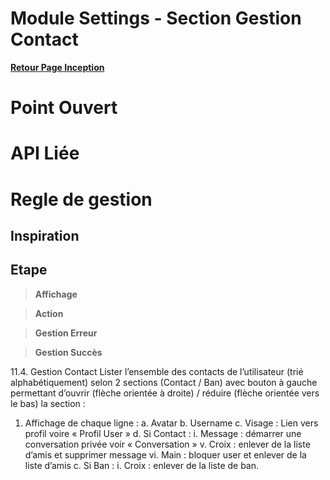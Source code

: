 # Module Settings - Section Gestion Contact

**[Retour Page Inception](./00_Page_Inception.md)**

# Point Ouvert

# API Liée

# Regle de gestion

## Inspiration

## Etape

> **Affichage**

> **Action**

> **Gestion Erreur**

> **Gestion Succès**

11.4.	Gestion Contact
Lister l’ensemble des contacts de l’utilisateur (trié alphabétiquement) selon 2 sections (Contact / Ban) avec bouton à gauche permettant d’ouvrir (flèche orientée à droite) / réduire (flèche orientée vers le bas) la section :
1.	Affichage de chaque ligne :
a.	Avatar
b.	Username
c.	Visage : Lien vers profil voire « Profil User »
d.	Si Contact :
i.	Message : démarrer une conversation privée voir « Conversation »
v.	Croix : enlever de la liste d’amis et supprimer message
vi.	Main : bloquer user et enlever de la liste d’amis
c.	Si Ban :
i.	Croix : enlever de la liste de ban. 
